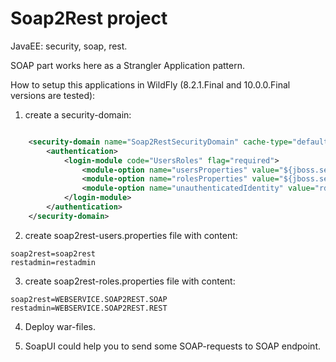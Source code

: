 Soap2Rest project
=================
JavaEE: security, soap, rest.

SOAP part works here as a Strangler Application pattern. 

How to setup this applications in WildFly (8.2.1.Final and 10.0.0.Final versions are tested):
1) create a security-domain:
```xml

    <security-domain name="Soap2RestSecurityDomain" cache-type="default">
        <authentication>
            <login-module code="UsersRoles" flag="required">
                <module-option name="usersProperties" value="${jboss.server.config.dir}/soap2rest-users.properties"/>
                <module-option name="rolesProperties" value="${jboss.server.config.dir}/soap2rest-roles.properties"/>
                <module-option name="unauthenticatedIdentity" value="rdb"/>
            </login-module>
        </authentication>
    </security-domain>
```
2) create soap2rest-users.properties file with content:
```properties
soap2rest=soap2rest
restadmin=restadmin
```

3) create soap2rest-roles.properties file with content:
```properties
soap2rest=WEBSERVICE.SOAP2REST.SOAP
restadmin=WEBSERVICE.SOAP2REST.REST
```

4) Deploy war-files.

5) SoapUI could help you to send some SOAP-requests to SOAP endpoint.
 